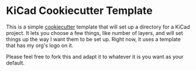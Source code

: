 # KiCad Cookiecutter Template

This is a simple
[cookiecutter](https://cookiecutter.readthedocs.io/en/stable/) template
that will set up a directory for a KiCad project. It lets you choose a
few things, like number of layers, and will set things up the way I want
them to be set up. Right now, it uses a template that has my org's logo
on it.

Please feel free to fork this and adapt it to whatever it is you want as
your default.